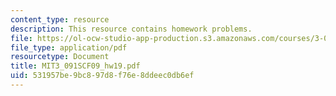 ```yaml
---
content_type: resource
description: This resource contains homework problems.
file: https://ol-ocw-studio-app-production.s3.amazonaws.com/courses/3-091sc-introduction-to-solid-state-chemistry-fall-2010/531957be9bc897d8f76e8ddeec0db6ef_MIT3_091SCF09_hw19.pdf
file_type: application/pdf
resourcetype: Document
title: MIT3_091SCF09_hw19.pdf
uid: 531957be-9bc8-97d8-f76e-8ddeec0db6ef
---
```

